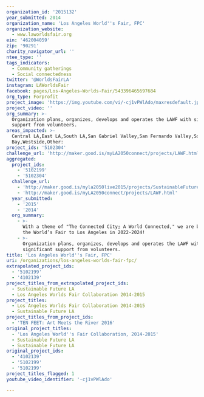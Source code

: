 ```yaml
---
organization_id: '2015132'
year_submitted: 2014
organization_name: 'Los Angeles World''s Fair, FPC'
organization_website:
  - www.laworldsfair.org
ein: '462004059'
zip: '90291'
charity_navigator_url: ''
ntee_type: ''
tags_indicators:
  - Community gatherings
  - Social connectedness
twitter: '@WorldsFairLA'
instagram: LAWorldsFair
facebook: pages/Los-Angeles-Worlds-Fair/543396465697684
org_type: Forprofit
project_image: 'https://img.youtube.com/vi/-cj1vPWlAdo/maxresdefault.jpg'
project_video: ''
org_summary: >-
  Organization plans, organizes, develops and operates the LAWF with significant
  support from volunteers.
areas_impacted: >-
  Central LA,East LA,South LA,San Gabriel Valley,San Fernando Valley,South
  Bay,Westside,Other:
project_ids: '5102304'
challenge_url: 'http://maker.good.is/myLA2050connect/projects/LAWF.html'
aggregated:
  project_ids:
    - '5102199'
    - '5102304'
  challenge_url:
    - 'http://maker.good.is/myla2050live2015/projects/SustainableFutureLA.html'
    - 'http://maker.good.is/myLA2050connect/projects/LAWF.html'
  year_submitted:
    - '2015'
    - '2014'
  org_summary:
    - >-
      With a theme of "The Connected City; A World Connected," we are bringing
      the World’s Fair to Los Angeles in 2022-2024!
    - >-
      Organization plans, organizes, develops and operates the LAWF with
      significant support from volunteers.
title: 'Los Angeles World''s Fair, FPC'
uri: /organizations/los-angeles-worlds-fair-fpc/
extrapolated_project_ids:
  - '5102199'
  - '4102139'
project_titles_from_extrapolated_project_ids:
  - Sustainable Future LA
  - Los Angeles Worlds Fair Collaboration 2014-2015
project_titles:
  - Los Angeles Worlds Fair Collaboration 2014-2015
  - Sustainable Future LA
project_titles_from_project_ids:
  - 'TEN FEET: Art Meets the River 2016'
original_project_titles:
  - 'Los Angeles World''s Fair Collaboration, 2014-2015'
  - Sustainable Future LA
  - Sustainable Future LA
original_project_ids:
  - '4102139'
  - '5102199'
  - '5102199'
project_titles_flagged: 1
youtube_video_identifier: '-cj1vPWlAdo'

---
```

